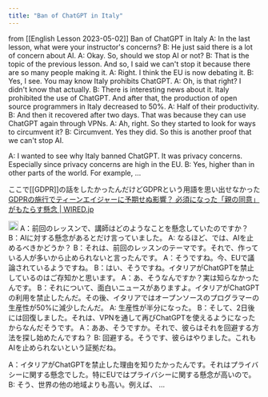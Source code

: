 ```yaml
---
title: "Ban of ChatGPT in Italy"
---
```


from [[English Lesson 2023-05-02]]
Ban of ChatGPT in Italy
A: In the last lesson, what were your instructor's concerns?
B: He just said there is a lot of concern about AI.
A: Okay. So, should we stop AI or not?
B: That is the topic of the previous lesson. And so, I said we can't stop it because there are so many people making it.
A: Right. I think the EU is now debating it.
B: Yes, I see. You may know Italy prohibits ChatGPT.
A: Oh, is that right? I didn't know that actually.
B: There is interesting news about it. Italy prohibited the use of ChatGPT. And after that, the production of open source programmers in Italy decreased to 50%.
A: Half of their productivity.
B: And then it recovered after two days. That was because they can use ChatGPT again through VPNs.
A: Ah, right. So they started to look for ways to circumvent it?
B: Circumvent. Yes they did. So this is another proof that we can't stop AI.

A: I wanted to see why Italy banned ChatGPT. It was privacy concerns. Especially since privacy concerns are high in the EU.
B: Yes, higher than in other parts of the world. For example, ...

ここで[[GDPR]]の話をしたかったんだけどGDPRという用語を思い出せなかった
[GDPRの施行でティーンエイジャーに予期せぬ影響？ 必須になった「親の同意」がもたらす懸念 | WIRED.jp](https://wired.jp/2018/06/04/gdpr-children-parental-consent/)

<img src='https://scrapbox.io/api/pages/nishio/enjabelow/icon' alt='enjabelow.icon' height="19.5"/>
A：前回のレッスンで、講師はどのようなことを懸念していたのですか？
B：AIに対する懸念があるとだけ言っていました。
A: なるほど、では、AIを止めるべきかどうか？
B：それは、前回のレッスンのテーマです。それで、作っている人が多いから止められないと言ったんです。
A：そうですね。今、EUで議論されているようですね。
B：はい、そうですね。イタリアがChatGPTを禁止しているのはご存知かと思います。
A：あ、そうなんですか？実は知らなかったんです。
B：それについて、面白いニュースがありますよ。イタリアがChatGPTの利用を禁止したんだ。その後、イタリアではオープンソースのプログラマーの生産性が50%に減少したんだ。
A: 生産性が半分になった。
B：そして、2日後には回復しました。それは、VPNを通して再びChatGPTを使えるようになったからなんだそうです。
A：ああ、そうですか。それで、彼らはそれを回避する方法を探し始めたんですね？
B: 回避する。そうです、彼らはやりました。これもAIを止められないという証拠だね。

A：イタリアがChatGPTを禁止した理由を知りたかったんです。それはプライバシーに関する懸念でした。特にEUではプライバシーに関する懸念が高いので。
B: そう、世界の他の地域よりも高い。例えば、 ...

